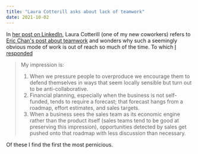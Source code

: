 ```yaml
---
title: "Laura Cotterill asks about lack of teamwork"
date: 2021-10-02
---
```


In [her post on LinkedIn](https://www.linkedin.com/posts/laura-cotterill_martycagan-inspired-productmanagement-activity-6849597991393783808-gKTe), Laura Cotterill (one of my new coworkers) refers to [Eric Chan's post about teamwork](https://www.linkedin.com/posts/ericchanjq_martycagan-inspired-productmanagement-activity-6847770608042942464-jf5r/) and wonders why such a seemingly obvious mode of work is out of reach so much of the time. To which [I responded](https://www.linkedin.com/feed/update/urn:li:activity:6849597991393783808?commentUrn=urn%3Ali%3Acomment%3A%28activity%3A6849597991393783808%2C6849709900071878657%29)

> My impression is:  
> 1) When we pressure people to overproduce we encourage them to defend themselves in ways that seem locally sensible but turn out to be anti-collaborative.  
> 2) Financial planning, especially when the business is not self-funded, tends to require a forecast; that forecast hangs from a roadmap, effort estimates, and sales targets.  
> 3) When a business sees the sales team as its economic engine rather than the product itself (sales teams tend to be good at preserving this impression), opportunities detected by sales get pushed onto that roadmap with less discussion than necessary.

Of these I find the first the most pernicious.
